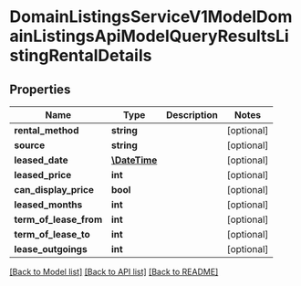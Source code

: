 # DomainListingsServiceV1ModelDomainListingsApiModelQueryResultsListingRentalDetails

## Properties
Name | Type | Description | Notes
------------ | ------------- | ------------- | -------------
**rental_method** | **string** |  | [optional] 
**source** | **string** |  | [optional] 
**leased_date** | [**\DateTime**](\DateTime.md) |  | [optional] 
**leased_price** | **int** |  | [optional] 
**can_display_price** | **bool** |  | [optional] 
**leased_months** | **int** |  | [optional] 
**term_of_lease_from** | **int** |  | [optional] 
**term_of_lease_to** | **int** |  | [optional] 
**lease_outgoings** | **int** |  | [optional] 

[[Back to Model list]](../../README.md#documentation-for-models) [[Back to API list]](../../README.md#documentation-for-api-endpoints) [[Back to README]](../../README.md)

